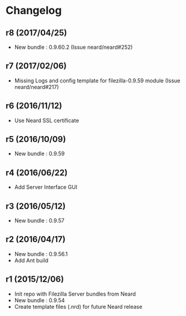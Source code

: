 # Changelog

## r8 (2017/04/25)

* New bundle : 0.9.60.2 (Issue neard/neard#252)

## r7 (2017/02/06)

* Missing Logs and config template for filezilla-0.9.59 module (Issue neard/neard#217)

## r6 (2016/11/12)

* Use Neard SSL certificate

## r5 (2016/10/09)

* New bundle : 0.9.59

## r4 (2016/06/22)

* Add Server Interface GUI

## r3 (2016/05/12)

* New bundle : 0.9.57

## r2 (2016/04/17)

* New bundle : 0.9.56.1
* Add Ant build

## r1 (2015/12/06)

* Init repo with Filezilla Server bundles from Neard
* New bundle : 0.9.54
* Create template files (.nrd) for future Neard release

